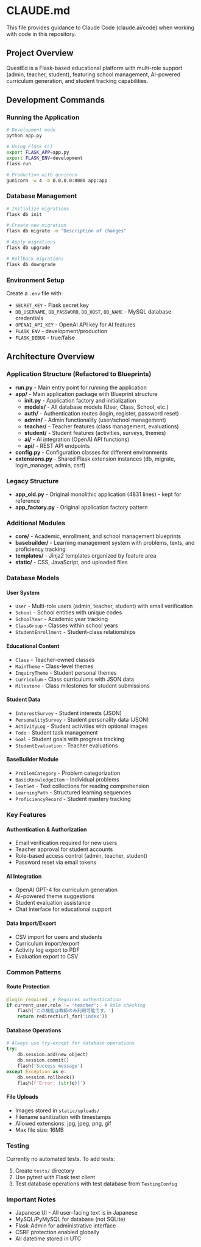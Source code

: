 # CLAUDE.md

This file provides guidance to Claude Code (claude.ai/code) when working with code in this repository.

## Project Overview

QuestEd is a Flask-based educational platform with multi-role support (admin, teacher, student), featuring school management, AI-powered curriculum generation, and student tracking capabilities.

## Development Commands

### Running the Application
```bash
# Development mode
python app.py

# Using Flask CLI
export FLASK_APP=app.py
export FLASK_ENV=development
flask run

# Production with gunicorn
gunicorn -w 4 -b 0.0.0.0:8000 app:app
```

### Database Management
```bash
# Initialize migrations
flask db init

# Create new migration
flask db migrate -m "Description of changes"

# Apply migrations
flask db upgrade

# Rollback migrations
flask db downgrade
```

### Environment Setup
Create a `.env` file with:
- `SECRET_KEY` - Flask secret key
- `DB_USERNAME`, `DB_PASSWORD`, `DB_HOST`, `DB_NAME` - MySQL database credentials
- `OPENAI_API_KEY` - OpenAI API key for AI features
- `FLASK_ENV` - development/production
- `FLASK_DEBUG` - true/false

## Architecture Overview

### Application Structure (Refactored to Blueprints)
- **run.py** - Main entry point for running the application
- **app/** - Main application package with Blueprint structure
  - **__init__.py** - Application factory and initialization
  - **models/** - All database models (User, Class, School, etc.)
  - **auth/** - Authentication routes (login, register, password reset)
  - **admin/** - Admin functionality (user/school management)
  - **teacher/** - Teacher features (class management, evaluations)
  - **student/** - Student features (activities, surveys, themes)
  - **ai/** - AI integration (OpenAI API functions)
  - **api/** - REST API endpoints
- **config.py** - Configuration classes for different environments
- **extensions.py** - Shared Flask extension instances (db, migrate, login_manager, admin, csrf)

### Legacy Structure
- **app_old.py** - Original monolithic application (4831 lines) - kept for reference
- **app_factory.py** - Original application factory pattern

### Additional Modules
- **core/** - Academic, enrollment, and school management blueprints
- **basebuilder/** - Learning management system with problems, texts, and proficiency tracking
- **templates/** - Jinja2 templates organized by feature area
- **static/** - CSS, JavaScript, and uploaded files

### Database Models

#### User System
- `User` - Multi-role users (admin, teacher, student) with email verification
- `School` - School entities with unique codes
- `SchoolYear` - Academic year tracking
- `ClassGroup` - Classes within school years
- `StudentEnrollment` - Student-class relationships

#### Educational Content
- `Class` - Teacher-owned classes
- `MainTheme` - Class-level themes
- `InquiryTheme` - Student personal themes
- `Curriculum` - Class curriculums with JSON data
- `Milestone` - Class milestones for student submissions

#### Student Data
- `InterestSurvey` - Student interests (JSON)
- `PersonalitySurvey` - Student personality data (JSON)
- `ActivityLog` - Student activities with optional images
- `Todo` - Student task management
- `Goal` - Student goals with progress tracking
- `StudentEvaluation` - Teacher evaluations

#### BaseBuilder Module
- `ProblemCategory` - Problem categorization
- `BasicKnowledgeItem` - Individual problems
- `TextSet` - Text collections for reading comprehension
- `LearningPath` - Structured learning sequences
- `ProficiencyRecord` - Student mastery tracking

### Key Features

#### Authentication & Authorization
- Email verification required for new users
- Teacher approval for student accounts
- Role-based access control (admin, teacher, student)
- Password reset via email tokens

#### AI Integration
- OpenAI GPT-4 for curriculum generation
- AI-powered theme suggestions
- Student evaluation assistance
- Chat interface for educational support

#### Data Import/Export
- CSV import for users and students
- Curriculum import/export
- Activity log export to PDF
- Evaluation export to CSV

### Common Patterns

#### Route Protection
```python
@login_required  # Requires authentication
if current_user.role != 'teacher':  # Role checking
    flash('この機能は教師のみ利用可能です。')
    return redirect(url_for('index'))
```

#### Database Operations
```python
# Always use try-except for database operations
try:
    db.session.add(new_object)
    db.session.commit()
    flash('Success message')
except Exception as e:
    db.session.rollback()
    flash(f'Error: {str(e)}')
```

#### File Uploads
- Images stored in `static/uploads/`
- Filename sanitization with timestamps
- Allowed extensions: jpg, jpeg, png, gif
- Max file size: 16MB

### Testing
Currently no automated tests. To add tests:
1. Create `tests/` directory
2. Use pytest with Flask test client
3. Test database operations with test database from `TestingConfig`

### Important Notes
- Japanese UI - All user-facing text is in Japanese
- MySQL/PyMySQL for database (not SQLite)
- Flask-Admin for administrative interface
- CSRF protection enabled globally
- All datetime stored in UTC